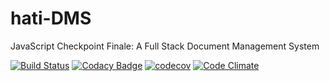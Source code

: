 # hati-DMS
JavaScript Checkpoint Finale: A Full Stack Document Management System

[![Build Status](https://travis-ci.org/andela-jmacharia/hati-DMS.svg?branch=develop)](https://travis-ci.org/andela-jmacharia/hati-DMS)
[![Codacy Badge](https://api.codacy.com/project/badge/Grade/aef08a388e8547338a3dc6ef9873626d)](https://www.codacy.com/app/jackline-macharia/hati-DMS?utm_source=github.com&amp;utm_medium=referral&amp;utm_content=andela-jmacharia/hati-DMS&amp;utm_campaign=Badge_Grade)
[![codecov](https://codecov.io/gh/andela-jmacharia/hati-DMS/branch/develop/graph/badge.svg)](https://codecov.io/gh/andela-jmacharia/hati-DMS)
[![Code Climate](https://codeclimate.com/github/andela-jmacharia/hati-DMS/badges/gpa.svg)](https://codeclimate.com/github/andela-jmacharia/hati-DMS)
